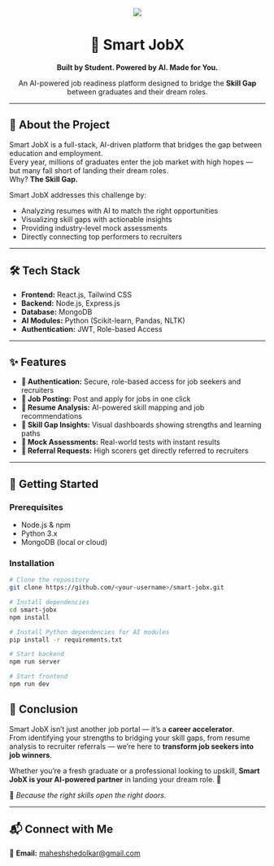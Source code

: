 <!-- Banner -->
<p align="center">
  <img src="https://img.shields.io/badge/Smart%20JobX-AI%20Job%20Readiness%20Platform-8A2BE2?style=for-the-badge&logo=rocket&logoColor=white" />
</p>

<h1 align="center">🚀 Smart JobX</h1>
<p align="center"><b>Built by Student. Powered by AI. Made for You.</b></p>
<p align="center">
An AI-powered job readiness platform designed to bridge the <b>Skill Gap</b> between graduates and their dream roles.
</p>

---

## 🌟 About the Project
Smart JobX is a full-stack, AI-driven platform that bridges the gap between education and employment.  
Every year, millions of graduates enter the job market with high hopes — but many fall short of landing their dream roles.  
Why? **The Skill Gap.**  

Smart JobX addresses this challenge by:
- Analyzing resumes with AI to match the right opportunities  
- Visualizing skill gaps with actionable insights  
- Providing industry-level mock assessments  
- Directly connecting top performers to recruiters  

---

## 🛠 Tech Stack
- **Frontend:** React.js, Tailwind CSS  
- **Backend:** Node.js, Express.js  
- **Database:** MongoDB  
- **AI Modules:** Python (Scikit-learn, Pandas, NLTK)  
- **Authentication:** JWT, Role-based Access  

---

## ✨ Features
- **🔐 Authentication:** Secure, role-based access for job seekers and recruiters  
- **📝 Job Posting:** Post and apply for jobs in one click  
- **📄 Resume Analysis:** AI-powered skill mapping and job recommendations  
- **🧠 Skill Gap Insights:** Visual dashboards showing strengths and learning paths  
- **🧪 Mock Assessments:** Real-world tests with instant results  
- **📧 Referral Requests:** High scorers get directly referred to recruiters  

---

## 🚀 Getting Started

### Prerequisites
- Node.js & npm  
- Python 3.x  
- MongoDB (local or cloud)

### Installation
```bash
# Clone the repository
git clone https://github.com/<your-username>/smart-jobx.git

# Install dependencies
cd smart-jobx
npm install

# Install Python dependencies for AI modules
pip install -r requirements.txt

# Start backend
npm run server

# Start frontend
npm run dev

```

## 🎯 Conclusion
Smart JobX isn’t just another job portal — it’s a **career accelerator**.  
From identifying your strengths to bridging your skill gaps, from resume analysis to recruiter referrals — we’re here to **transform job seekers into job winners**.  

Whether you’re a fresh graduate or a professional looking to upskill, **Smart JobX is your AI-powered partner** in landing your dream role. 🚀  

🌟 *Because the right skills open the right doors.*

---

## 📬 Connect with Me  
📧 **Email:** [maheshshedolkar@gmail.com](mailto:maheshshedolkar@gmail.com)   

